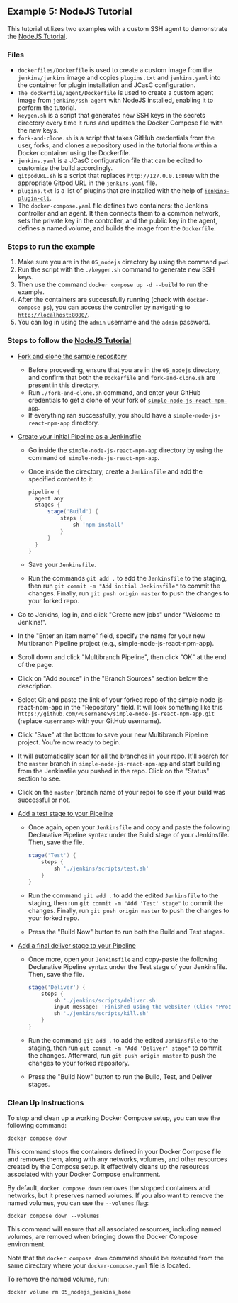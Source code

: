 ## Example 5: NodeJS Tutorial
This tutorial utilizes two examples with a custom SSH agent to demonstrate the [NodeJS Tutorial](https://www.jenkins.io/doc/tutorials/simple-node-js-react-npm-app/).

### Files

* `dockerfiles/Dockerfile` is used to create a custom image from the `jenkins/jenkins` image and copies `plugins.txt` and `jenkins.yaml` into the container for plugin installation and JCasC configuration.
* `The dockerfile/agent/Dockerfile` is used to create a custom agent image from `jenkins/ssh-agent` with NodeJS installed, enabling it to perform the tutorial.
* `keygen.sh` is a script that generates new SSH keys in the secrets directory every time it runs and updates the Docker Compose file with the new keys.
* `fork-and-clone.sh` is a script that takes GitHub credentials from the user, forks, and clones a repository used in the tutorial from within a Docker container using the Dockerfile.
* `jenkins.yaml` is a JCasC configuration file that can be edited to customize the build accordingly.
* `gitpodURL.sh` is a script that replaces `http://127.0.0.1:8080` with the appropriate Gitpod URL in the `jenkins.yaml` file.
* `plugins.txt` is a list of plugins that are installed with the help of [`jenkins-plugin-cli`](https://www.jenkins.io/doc/book/managing/plugins/#install-with-cli).
* The `docker-compose.yaml` file defines two containers: the Jenkins controller and an agent. It then connects them to a common network, sets the private key in the controller, and the public key in the agent, defines a named volume, and builds the image from the `Dockerfile`.

### Steps to run the example

1. Make sure you are in the `05_nodejs` directory by using the command `pwd`.
2. Run the script with the `./keygen.sh` command to generate new SSH keys.
3. Then use the command `docker compose up -d --build` to run the example.
4. After the containers are successfully running (check with `docker-compose ps`), you can access the controller by navigating to [`http://localhost:8080/`](http://localhost:8080/).
5. You can log in using the `admin` username and the `admin` password.

### Steps to follow the [NodeJS Tutorial](https://www.jenkins.io/doc/tutorials/build-a-node-js-and-react-app-with-npm)

- [Fork and clone the sample repository](https://www.jenkins.io/doc/tutorials/build-a-node-js-and-react-app-with-npm/#fork-and-clone-the-sample-repository-on-github)
    - Before proceeding, ensure that you are in the `05_nodejs` directory, and confirm that both the `Dockerfile` and `fork-and-clone.sh` are present in this directory.
    - Run `./fork-and-clone.sh` command, and enter your GitHub credentials to get a clone of your fork of [`simple-node-js-react-npm-app`](https://github.com/jenkins-docs/simple-node-js-react-npm-app).
    - If everything ran successfully, you should have a `simple-node-js-react-npm-app` directory.

- [Create your initial Pipeline as a Jenkinsfile](https://www.jenkins.io/doc/tutorials/build-a-node-js-and-react-app-with-npm/#create-your-pipeline-project-in-jenkins)
    - Go inside the `simple-node-js-react-npm-app` directory by using the command `cd simple-node-js-react-npm-app`.
    - Once inside the directory, create a `Jenkinsfile` and add the specified content to it:

      ```groovy
      pipeline {
        agent any
        stages {
            stage('Build') {
                steps {
                    sh 'npm install'
                }
            }
        }
      }
      ```

    - Save your `Jenkinsfile`.
    - Run the commands `git add .` to add the `Jenkinsfile` to the staging, then run `git commit -m "Add initial Jenkinsfile"` to commit the changes. Finally, run `git push origin master` to push the changes to your forked repo.

- Go to Jenkins, log in, and click "Create new jobs" under "Welcome to Jenkins!".
- In the "Enter an item name" field, specify the name for your new Multibranch Pipeline project (e.g., simple-node-js-react-npm-app).
- Scroll down and click "Multibranch Pipeline", then click "OK" at the end of the page.
- Click on "Add source" in the "Branch Sources" section below the description.
- Select Git and paste the link of your forked repo of the simple-node-js-react-npm-app in the "Repository" field. It will look something like this `https://github.com/<username>/simple-node-js-react-npm-app.git` (replace `<username>` with your GitHub username).
- Click "Save" at the bottom to save your new Multibranch Pipeline project. You're now ready to begin.
- It will automatically scan for all the branches in your repo. It'll search for the `master` branch in `simple-node-js-react-npm-app` and start building from the Jenkinsfile you pushed in the repo. Click on the "Status" section to see.
- Click on the `master` (branch name of your repo) to see if your build was successful or not.

- [Add a test stage to your Pipeline](https://www.jenkins.io/doc/tutorials/build-a-node-js-and-react-app-with-npm/#add-a-test-stage-to-your-pipeline)
    - Once again, open your `Jenkinsfile` and copy and paste the following Declarative Pipeline syntax under the Build stage of your Jenkinsfile. Then, save the file.

      ```groovy
      stage('Test') {
          steps {
              sh './jenkins/scripts/test.sh'
          }
      }
      ```

    - Run the command `git add .` to add the edited `Jenkinsfile` to the staging, then run `git commit -m "Add 'Test' stage"` to commit the changes. Finally, run `git push origin master` to push the changes to your forked repo.
    - Press the "Build Now" button to run both the Build and Test stages.

- [Add a final deliver stage to your Pipeline](https://www.jenkins.io/doc/tutorials/build-a-node-js-and-react-app-with-npm/#add-a-final-deliver-stage-to-your-pipeline)
    - Once more, open your `Jenkinsfile` and copy-paste the following Declarative Pipeline syntax under the Test stage of your Jenkinsfile. Then, save the file.

      ```groovy
      stage('Deliver') { 
          steps {
              sh './jenkins/scripts/deliver.sh' 
              input message: 'Finished using the website? (Click "Proceed" to continue)' 
              sh './jenkins/scripts/kill.sh' 
          }
      }
      ```

    - Run the command `git add .` to add the edited `Jenkinsfile` to the staging, then run `git commit -m "Add 'Deliver' stage"` to commit the changes. Afterward, run `git push origin master` to push the changes to your forked repository.
    - Press the "Build Now" button to run the Build, Test, and Deliver stages.

### Clean Up Instructions

To stop and clean up a working Docker Compose setup, you can use the following command:

`docker compose down` 

This command stops the containers defined in your Docker Compose file and removes them, along with any networks, volumes, and other resources created by the Compose setup.
It effectively cleans up the resources associated with your Docker Compose environment.

By default, `docker compose down` removes the stopped containers and networks, but it preserves named volumes.
If you also want to remove the named volumes, you can use the `--volumes` flag:

`docker compose down --volumes` 


This command will ensure that all associated resources, including named volumes, are removed when bringing down the Docker Compose environment.

Note that the `docker compose down` command should be executed from the same directory where your `docker-compose.yaml` file is located.

To remove the named volume, run:

`docker volume rm 05_nodejs_jenkins_home` 